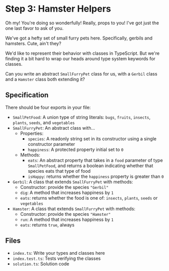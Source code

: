 # Step 3: Hamster Helpers

Oh my!
You're doing so wonderfully!
Really, props to you!
I've got just the one last favor to ask of you.

We've got a hefty set of small furry pets here.
Specifically, gerbils and hamsters.
Cute, ain't they?

We'd like to represent their behavior with classes in TypeScript.
But we're finding it a bit hard to wrap our heads around type system keywords for classes.

Can you write an abstract `SmallFurryPet` class for us, with a `Gerbil` class and a `Hamster` class both extending it?

## Specification

There should be four exports in your file:

- `SmallPetFood`: A union type of string literals: `bugs`, `fruits`, `insects`, `plants`, `seeds`, and `vegetables`
- `SmallFurryPet`: An abstract class with...
  - Properties:
    - `species`: A readonly string set in its constructor using a single constructor parameter
    - `happiness`: A protected property initial set to `0`
  - Methods:
    - `eats`: An abstract property that takes in a `food` parameter of type `SmallPetFood`, and returns a boolean indicating whether that species eats that type of food
    - `isHappy`: returns whether the `happiness` property is greater than `0`
- `Gerbil`: A class that extends `SmallFurryPet` with methods:
  - Constructor: provide the species `"Gerbil"`
  - `dig`: A method that increases happiness by `1`
  - `eats`: returns whether the food is one of: `insects`, `plants`, `seeds` or `vegetables`
- `Hamster`: A class that extends `SmallFurryPet` with methods:
  - Constructor: provide the species `"Hamster"`
  - `run`: A method that increases happiness by `1`
  - `eats`: returns `true`, always

## Files

- `index.ts`: Write your types and classes here
- `index.test.ts`: Tests verifying the classes
- `solution.ts`: Solution code

